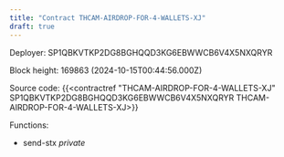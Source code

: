 ```yaml
---
title: "Contract THCAM-AIRDROP-FOR-4-WALLETS-XJ"
draft: true
---
```

Deployer: SP1QBKVTKP2DG8BGHQQD3KG6EBWWCB6V4X5NXQRYR


 



Block height: 169863 (2024-10-15T00:44:56.000Z)

Source code: {{<contractref "THCAM-AIRDROP-FOR-4-WALLETS-XJ" SP1QBKVTKP2DG8BGHQQD3KG6EBWWCB6V4X5NXQRYR THCAM-AIRDROP-FOR-4-WALLETS-XJ>}}

Functions:

* send-stx _private_
